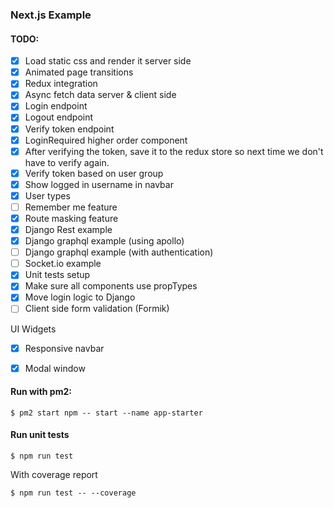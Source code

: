 ### Next.js Example

#### TODO:

- [x] Load static css and render it server side
- [x] Animated page transitions
- [x] Redux integration
- [x] Async fetch data server & client side
- [x] Login endpoint
- [x] Logout endpoint
- [x] Verify token endpoint
- [x] LoginRequired higher order component
- [x] After verifying the token, save it to the redux store so next time we don't have to verify again.
- [x] Verify token based on user group
- [x] Show logged in username in navbar
- [x] User types
- [ ] Remember me feature
- [x] Route masking feature
- [x] Django Rest example
- [x] Django graphql example (using apollo)
- [ ] Django graphql example (with authentication)
- [ ] Socket.io example
- [x] Unit tests setup
- [x] Make sure all components use propTypes
- [x] Move login logic to Django
- [ ] Client side form validation (Formik)

UI Widgets
- [x] Responsive navbar
- [x] Modal window


#### Run with pm2:

```$ pm2 start npm -- start --name app-starter```

#### Run unit tests

```$ npm run test```

With coverage report

```$ npm run test -- --coverage```
